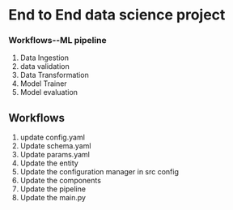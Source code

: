 # End to End data science project

### Workflows--ML pipeline

1. Data Ingestion
2. data validation
3. Data Transformation
4. Model Trainer
5. Model evaluation

## Workflows


1. update config.yaml
2. Update schema.yaml
3. Update params.yaml
4. Update the entity
5. Update the configuration manager in src config
6. Update the components
7. Update the pipeline
8. Update the main.py